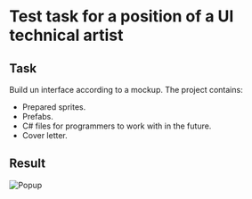 # Test task for a position of a UI technical artist
## Task 
Build un interface according to a mockup.
The project contains:
- Prepared sprites.
- Prefabs.
- C# files for programmers to work with in the future.
- Cover letter.
## Result
![Popup](https://github.com/AnastasiaValishina/ui-technical-artist-test/assets/76991179/7a4b4669-4483-4a38-acfc-50bea2a845b8)


